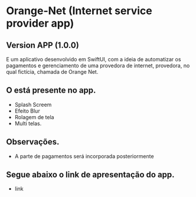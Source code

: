 # Orange-Net (Internet service provider app)

## Version APP (1.0.0)

E um aplicativo desenvolvido em SwiftUI, com a ideia de automatizar os pagamentos e gerenciamento de uma provedora de internet, provedora, no qual fictícia, chamada de Orange Net.


## O está presente no app.

- Splash Screem
- Efeito Blur
- Rolagem de tela
- Multi telas.

## Observações.

- A parte de pagamentos será incorporada posteriormente  

## Segue abaixo o link de apresentação do app.

- link
